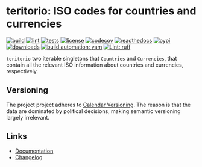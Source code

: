 # teritorio: ISO codes for countries and currencies

[![build][build_badge]][build_url]
[![lint][lint_badge]][lint_url]
[![tests][tests_badge]][tests_url]
[![license][licence_badge]][licence_url]
[![codecov][codecov_badge]][codecov_url]
[![readthedocs][readthedocs_badge]][readthedocs_url]
[![pypi][pypi_badge]][pypi_url]
[![downloads][pepy_badge]][pepy_url]
[![build automation: yam][yam_badge]][yam_url]
[![Lint: ruff][ruff_badge]][ruff_url]

`teritorio` two iterable singletons that `Countries` and `Currencies`,
that contain all the relevant ISO information about countries and
currencies, respectively.

## Versioning

The project project adheres to [Calendar Versioning](https://calver.org). The reason is that the data are
dominated by political decisions, making semantic versioning largely irrelevant.

## Links

-   [Documentation]
-   [Changelog]

[build_badge]: https://github.com/spapanik/teritorio/actions/workflows/build.yml/badge.svg
[build_url]: https://github.com/spapanik/teritorio/actions/workflows/build.yml
[lint_badge]: https://github.com/spapanik/teritorio/actions/workflows/lint.yml/badge.svg
[lint_url]: https://github.com/spapanik/teritorio/actions/workflows/lint.yml
[tests_badge]: https://github.com/spapanik/teritorio/actions/workflows/tests.yml/badge.svg
[tests_url]: https://github.com/spapanik/teritorio/actions/workflows/tests.yml
[licence_badge]: https://img.shields.io/pypi/l/teritorio
[licence_url]: https://teritorio.readthedocs.io/en/stable/LICENSE/
[codecov_badge]: https://codecov.io/github/spapanik/teritorio/graph/badge.svg?token=Q20F84BW72
[codecov_url]: https://codecov.io/github/spapanik/teritorio
[readthedocs_badge]: https://readthedocs.org/projects/teritorio/badge/?version=latest
[readthedocs_url]: https://teritorio.readthedocs.io/en/latest/
[pypi_badge]: https://img.shields.io/pypi/v/teritorio
[pypi_url]: https://pypi.org/project/teritorio
[pepy_badge]: https://pepy.tech/badge/teritorio
[pepy_url]: https://pepy.tech/project/teritorio
[yam_badge]: https://img.shields.io/badge/build%20automation-yamk-success
[yam_url]: https://github.com/spapanik/yamk
[ruff_badge]: https://img.shields.io/endpoint?url=https://raw.githubusercontent.com/charliermarsh/ruff/main/assets/badge/v1.json
[ruff_url]: https://github.com/charliermarsh/ruff
[Documentation]: https://teritorio.readthedocs.io/en/stable/
[Changelog]: https://teritorio.readthedocs.io/en/stable/CHANGELOG/
[Calendar Versioning]: https://calver.org
